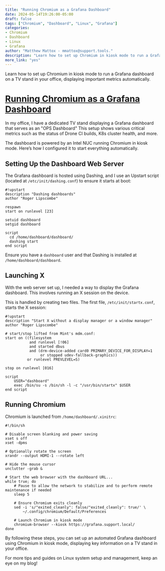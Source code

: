 ```yaml
---
title: "Running Chromium as a Grafana Dashboard"
date: 2024-05-14T19:26:00-05:00
draft: false
tags: ["Chromium", "Dashboard", "Linux", "Grafana"]
categories:
- Chromium
- Dashboard
- Linux
- Grafana
author: "Matthew Mattox - mmattox@support.tools."
description: "Learn how to set up Chromium in kiosk mode to run a Grafana dashboard on a TV stand in your office, displaying important metrics automatically."
more_link: "yes"
---
```


Learn how to set up Chromium in kiosk mode to run a Grafana dashboard on a TV stand in your office, displaying important metrics automatically.

<!--more-->
# [Running Chromium as a Grafana Dashboard](#running-chromium-as-a-grafana-dashboard)

In my office, I have a dedicated TV stand displaying a Grafana dashboard that serves as an "OPS Dashboard" This setup shows various critical metrics such as the status of Drone CI builds, K8s cluster health, and more.

The dashboard is powered by an Intel NUC running Chromium in kiosk mode. Here’s how I configured it to start everything automatically.

## Setting Up the Dashboard Web Server

The Grafana dashboard is hosted using Dashing, and I use an Upstart script (located at `/etc/init/dashing.conf`) to ensure it starts at boot:

```
#!upstart
description "Dashing dashboards"
author "Roger Lipscombe"

respawn
start on runlevel [23]

setuid dashboard
setgid dashboard

script
  cd /home/dashboard/dashboard/
  dashing start
end script
```

Ensure you have a `dashboard` user and that Dashing is installed at `/home/dashboard/dashboard`.

## Launching X

With the web server set up, I needed a way to display the Grafana dashboard. This involves running an X session on the device.

This is handled by creating two files. The first file, `/etc/init/startx.conf`, starts the X session:

```
#!upstart
description "Start X without a display manager or a window manager"
author "Roger Lipscombe"

# start/stop lifted from Mint's mdm.conf:
start on ((filesystem
           and runlevel [!06]
           and started dbus
           and (drm-device-added card0 PRIMARY_DEVICE_FOR_DISPLAY=1
                or stopped udev-fallback-graphics))
          or runlevel PREVLEVEL=S)

stop on runlevel [016]

script
    USER="dashboard"
    exec /bin/su -s /bin/sh -l -c "/usr/bin/startx" $USER
end script
```

## Running Chromium

Chromium is launched from `/home/dashboard/.xinitrc`:

```
#!/bin/sh

# Disable screen blanking and power saving
xset s off
xset -dpms

# Optionally rotate the screen
xrandr --output HDMI-1 --rotate left

# Hide the mouse cursor
unclutter -grab &

# Start the web browser with the dashboard URL...
while true; do
    # Pause to allow the network to stabilize and to perform remote maintenance if needed
    sleep 5

    # Ensure Chromium exits cleanly
    sed -i 's/"exited_cleanly": false/"exited_cleanly": true/' \
        ~/.config/chromium/Default/Preferences

    # Launch Chromium in kiosk mode
    chromium-browser --kiosk https://grafana.support.local/
done
```

By following these steps, you can set up an automated Grafana dashboard using Chromium in kiosk mode, displaying key information on a TV stand in your office.

For more tips and guides on Linux system setup and management, keep an eye on my blog!
